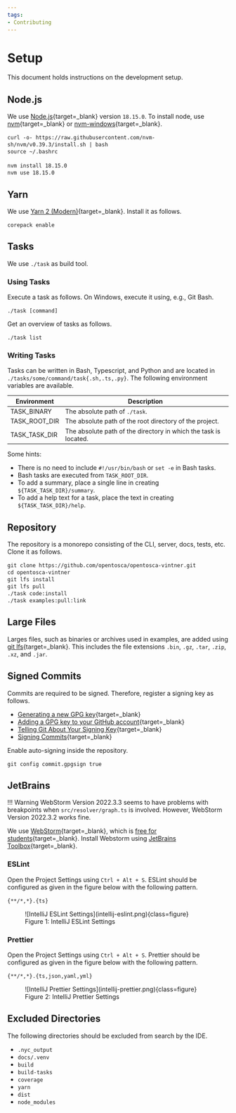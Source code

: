 ```yaml
---
tags:
- Contributing
---
```


# Setup

This document holds instructions on the development setup.

## Node.js

We use [Node.js](https://nodejs.org){target=_blank} version `18.15.0`.
To install node, use [nvm](https://github.com/nvm-sh/nvm){target=_blank} or [nvm-windows](https://github.com/coreybutler/nvm-windows){target=_blank}.

```shell linenums="1"
curl -o- https://raw.githubusercontent.com/nvm-sh/nvm/v0.39.3/install.sh | bash
source ~/.bashrc

nvm install 18.15.0
nvm use 18.15.0
```

## Yarn 

We use [Yarn 2 (Modern)](https://yarnpkg.com/){target=_blank}.
Install it as follows.

```shell linenums="1"
corepack enable
```

## Tasks

We use `./task` as build tool.

### Using Tasks

Execute a task as follows.
On Windows, execute it using, e.g., Git Bash.

```shell linenums="1"
./task [command]
```

Get an overview of tasks as follows.

```shell linenums="1"
./task list
```

### Writing Tasks

Tasks can be written in Bash, Typescript, and Python and are located in `./tasks/some/command/task{.sh,.ts,.py}`.
The following environment variables are available.

| Environment   | Description                                                      | 
|---------------|------------------------------------------------------------------| 
| TASK_BINARY   | The absolute path of `./task`.                                   | 
| TASK_ROOT_DIR | The absolute path of the root directory of the project.          | 
| TASK_TASK_DIR | The absolute path of the directory in which the task is located. |

Some hints:

- There is no need to include `#!/usr/bin/bash` or `set -e` in Bash tasks.
- Bash tasks are executed from `TASK_ROOT_DIR`.
- To add a summary, place a single line in creating `${TASK_TASK_DIR}/summary`.
- To add a help text for a task, place the text in creating `${TASK_TASK_DIR}/help`.


## Repository

The repository is a monorepo consisting of the CLI, server, docs, tests, etc.
Clone it as follows.

```shell linenums="1"
git clone https://github.com/opentosca/opentosca-vintner.git
cd opentosca-vintner
git lfs install
git lfs pull
./task code:install
./task examples:pull:link
```

## Large Files

Larges files, such as binaries or archives used in examples, are added using [git lfs](https://git-lfs.com){target=_blank}.
This includes the file extensions `.bin`, `.gz`, `.tar`, `.zip`, `.xz`, and `.jar`.

## Signed Commits

Commits are required to be signed.
Therefore, register a signing key as follows.

- [Generating a new GPG key](https://docs.github.com/en/authentication/managing-commit-signature-verification/generating-a-new-gpg-key){target=_blank}
- [Adding a GPG key to your GitHub account](https://docs.github.com/en/authentication/managing-commit-signature-verification/adding-a-gpg-key-to-your-github-account){target=_blank}
- [Telling Git About Your Signing Key](https://docs.github.com/en/authentication/managing-commit-signature-verification/telling-git-about-your-signing-key){target=_blank}
- [Signing Commits](https://docs.github.com/en/authentication/managing-commit-signature-verification/signing-commits){target=_blank}

Enable auto-signing inside the repository.

```shell linenums="1"
git config commit.gpgsign true
```

## JetBrains

!!! Warning
    WebStorm Version 2022.3.3 seems to have problems with breakpoints when `src/resolver/graph.ts` is involved.
    However, WebStorm Version 2022.3.2 works fine.

We use [WebStorm](https://www.jetbrains.com/webstorm){target=_blank}, which is [free for students](https://www.jetbrains.com/community/education/#students){target=_blank}.
Install Webstorm using [JetBrains Toolbox](https://www.jetbrains.com/toolbox-app){target=_blank}.

### ESLint

Open the Project Settings using `Ctrl + Alt + S`.
ESLint should be configured as given in the figure below with the following pattern.

```text linenums="1"
{**/*,*}.{ts}
```

<figure markdown>
  ![IntelliJ ESLint Settings](intellij-eslint.png){class=figure}
  <figcaption>Figure 1: IntelliJ ESLint Settings</figcaption>
</figure>

### Prettier

Open the Project Settings using `Ctrl + Alt + S`.
Prettier should be configured as given in the figure below with the following pattern.

```text linenums="1"
{**/*,*}.{ts,json,yaml,yml}
```

<figure markdown>
  ![IntelliJ Prettier Settings](intellij-prettier.png){class=figure}
  <figcaption>Figure 2: IntelliJ Prettier Settings</figcaption>
</figure>


## Excluded Directories

The following directories should be excluded from search by the IDE.

- `.nyc_output`
- `docs/.venv`
- `build`
- `build-tasks`
- `coverage`
- `yarn`
- `dist`
- `node_modules`
